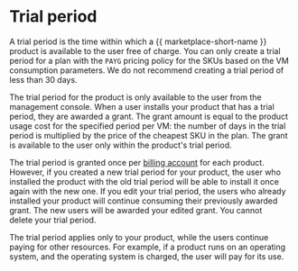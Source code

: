 # Trial period

A trial period is the time within which a {{ marketplace-short-name }} product is available to the user free of charge. You can only create a trial period for a plan with the `PAYG` pricing policy for the SKUs based on the VM consumption parameters. We do not recommend creating a trial period of less than 30 days.

The trial period for the product is only available to the user from the management console. When a user installs your product that has a trial period, they are awarded a grant. The grant amount is equal to the product usage cost for the specified period per VM: the number of days in the trial period is multiplied by the price of the cheapest SKU in the plan. The grant is available to the user only within the product's trial period.

The trial period is granted once per [billing account](../../billing/concepts/billing-account.md) for each product. However, if you created a new trial period for your product, the user who installed the product with the old trial period will be able to install it once again with the new one. If you edit your trial period, the users who already installed your product will continue consuming their previously awarded grant. The new users will be awarded your edited grant. You cannot delete your trial period.

The trial period applies only to your product, while the users continue paying for other resources. For example, if a product runs on an operating system, and the operating system is charged, the user will pay for its use.
